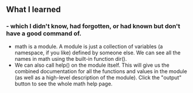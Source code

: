 ## What I learned
### - which I didn't know, had forgotten, or had known but don't have a good command of.
- math is a module. A module is just a collection of variables (a namespace, if you like) defined by someone else. We can see all the names in math using the built-in function dir().
- We can also call help() on the module itself. This will give us the combined documentation for all the functions and values in the module (as well as a high-level description of the module). Click the "output" button to see the whole math help page.
